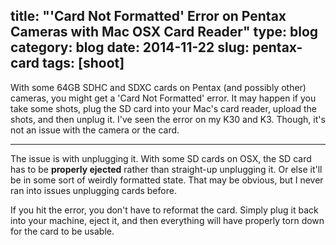 title: "'Card Not Formatted' Error on Pentax Cameras with Mac OSX Card Reader"
type: blog
category: blog
date: 2014-11-22
slug: pentax-card
tags: [shoot]
---

With some 64GB SDHC and SDXC cards on Pentax (and possibly other) cameras, you
might get a 'Card Not Formatted' error. It may happen if you take some shots,
plug the SD card into your Mac's card reader, upload the shots, and then unplug
it. I've seen the error on my K30 and K3. Though, it's not an issue with the
camera or the card.

---

The issue is with unplugging it. With some SD cards on OSX, the SD card has to
be **properly ejected** rather than straight-up unplugging it. Or else it'll be
in some sort of weirdly formatted state. That may be obvious, but I never ran
into issues unplugging cards before.

If you hit the error, you don't have to reformat the card. Simply plug it back
into your machine, eject it, and then everything will have properly torn down
for the card to be usable.
